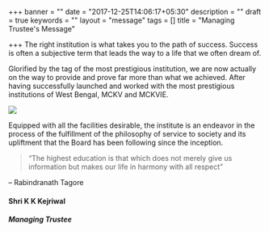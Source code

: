 +++
banner = ""
date = "2017-12-25T14:06:17+05:30"
description = ""
draft = true
keywords = ""
layout = "message"
tags = []
title = "Managing Trustee's Message"

+++
The right institution is what takes you to the path of success. Success is often a subjective term that leads the way to a life that we often dream of.

Glorified by the tag of the most prestigious institution, we are now actually on the way to provide and prove far more than what we achieved. After having successfully launched and worked with the most prestigious institutions of West Bengal, MCKV and MCKVIE.

![](/madhusthali/uploads/2017/12/28/IMG_5882-1.JPG)

Equipped with all the facilities desirable, the institute is an endeavor in the process of the fulfillment of the philosophy of service to society and its upliftment that the Board has been following since the inception.

> “The highest education is that which does not merely give us information but makes our life in harmony with all respect”

– Rabindranath Tagore

#### Shri K K Kejriwal

##### Managing Trustee
